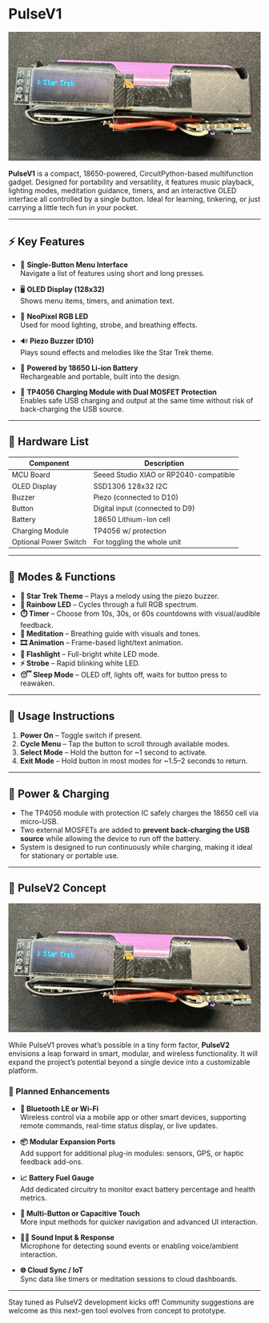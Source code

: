 # PulseV1

![OLED View](./Files/Oledview.jpg)

**PulseV1** is a compact, 18650-powered, CircuitPython-based multifunction gadget. Designed for portability and versatility, it features music playback, lighting modes, meditation guidance, timers, and an interactive OLED interface all controlled by a single button. Ideal for learning, tinkering, or just carrying a little tech fun in your pocket.

---

## ⚡ Key Features

- 🧠 **Single-Button Menu Interface**  
  Navigate a list of features using short and long presses.

- 🖥️ **OLED Display (128x32)**  
  Shows menu items, timers, and animation text.

- 🌈 **NeoPixel RGB LED**  
  Used for mood lighting, strobe, and breathing effects.

- 🔊 **Piezo Buzzer (D10)**  
  Plays sound effects and melodies like the Star Trek theme.

- 🔋 **Powered by 18650 Li-ion Battery**  
  Rechargeable and portable, built into the design.

- 🔌 **TP4056 Charging Module with Dual MOSFET Protection**  
  Enables safe USB charging and output at the same time without risk of back-charging the USB source.

---

## 🧰 Hardware List

| Component                | Description                                     |
|--------------------------|-------------------------------------------------|
| MCU Board                | Seeed Studio XIAO or RP2040-compatible          |
| OLED Display             | SSD1306 128x32 I2C                              |
| Buzzer                   | Piezo (connected to D10)                        |
| Button                   | Digital input (connected to D9)                |
| Battery                  | 18650 Lithium-Ion cell                          |
| Charging Module          | TP4056 w/ protection                            |
| Optional Power Switch    | For toggling the whole unit                    |

---

## 🧠 Modes & Functions

- **🎵 Star Trek Theme** – Plays a melody using the piezo buzzer.
- **🌈 Rainbow LED** – Cycles through a full RGB spectrum.
- **⏱️ Timer** – Choose from 10s, 30s, or 60s countdowns with visual/audible feedback.
- **🧘 Meditation** – Breathing guide with visuals and tones.
- **🎞️ Animation** – Frame-based light/text animation.
- **🔦 Flashlight** – Full-bright white LED mode.
- **⚡ Strobe** – Rapid blinking white LED.
- **😴 Sleep Mode** – OLED off, lights off, waits for button press to reawaken.

---

## 🧪 Usage Instructions

1. **Power On** – Toggle switch if present.
2. **Cycle Menu** – Tap the button to scroll through available modes.
3. **Select Mode** – Hold the button for ~1 second to activate.
4. **Exit Mode** – Hold button in most modes for ~1.5–2 seconds to return.

---

## 🔌 Power & Charging

- The TP4056 module with protection IC safely charges the 18650 cell via micro-USB.
- Two external MOSFETs are added to **prevent back-charging the USB source** while allowing the device to run off the battery.
- System is designed to run continuously while charging, making it ideal for stationary or portable use.

---

## 🚀 PulseV2 Concept

![PulseV2](./Files/Oledview.jpg)

While PulseV1 proves what’s possible in a tiny form factor, **PulseV2** envisions a leap forward in smart, modular, and wireless functionality. It will expand the project’s potential beyond a single device into a customizable platform.

### 🔧 Planned Enhancements

- **📱 Bluetooth LE or Wi-Fi**  
  Wireless control via a mobile app or other smart devices, supporting remote commands, real-time status display, or live updates.

- **📦 Modular Expansion Ports**  
  Add support for additional plug-in modules: sensors, GPS, or haptic feedback add-ons.

- **📈 Battery Fuel Gauge**  
  Add dedicated circuitry to monitor exact battery percentage and health metrics.

- **🧭 Multi-Button or Capacitive Touch**  
  More input methods for quicker navigation and advanced UI interaction.

- **🧏‍♂️ Sound Input & Response**  
  Microphone for detecting sound events or enabling voice/ambient interaction.

- **🌐 Cloud Sync / IoT**  
  Sync data like timers or meditation sessions to cloud dashboards.



---

Stay tuned as PulseV2 development kicks off! Community suggestions are welcome as this next-gen tool evolves from concept to prototype.
